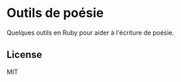 Outils de poésie
================

Quelques outils en Ruby pour aider à l'écriture de poésie.

## License

MIT
